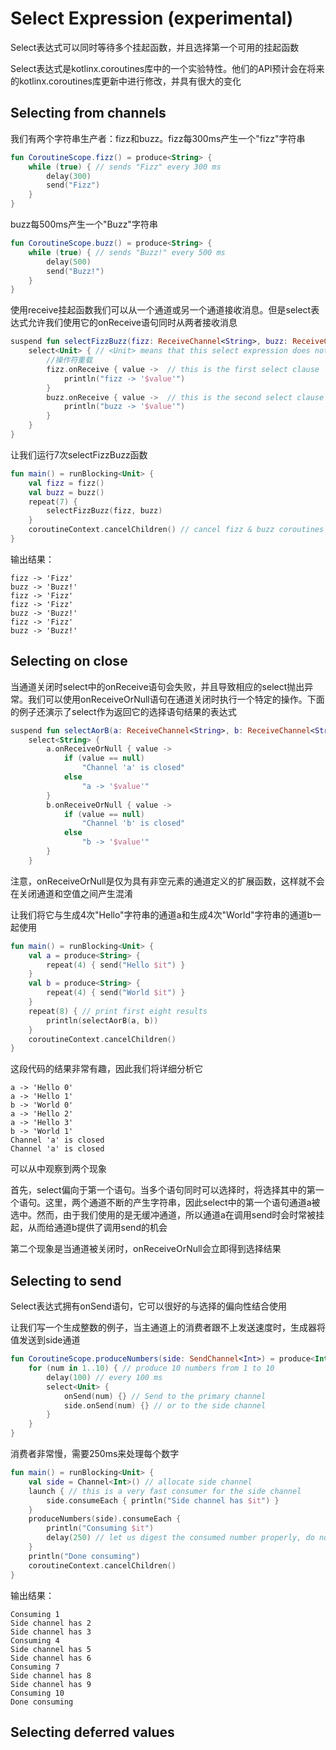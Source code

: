 # Select Expression (experimental)
Select表达式可以同时等待多个挂起函数，并且选择第一个可用的挂起函数

Select表达式是kotlinx.coroutines库中的一个实验特性。他们的API预计会在将来的kotlinx.coroutines库更新中进行修改，并具有很大的变化

## Selecting from channels
我们有两个字符串生产者：fizz和buzz。fizz每300ms产生一个"fizz"字符串

```kotlin
fun CoroutineScope.fizz() = produce<String> {
    while (true) { // sends "Fizz" every 300 ms
        delay(300)
        send("Fizz")
    }
}
```

buzz每500ms产生一个"Buzz"字符串

```kotlin
fun CoroutineScope.buzz() = produce<String> {
    while (true) { // sends "Buzz!" every 500 ms
        delay(500)
        send("Buzz!")
    }
}
```

使用receive挂起函数我们可以从一个通道或另一个通道接收消息。但是select表达式允许我们使用它的onReceive语句同时从两者接收消息

```kotlin
suspend fun selectFizzBuzz(fizz: ReceiveChannel<String>, buzz: ReceiveChannel<String>) {
    select<Unit> { // <Unit> means that this select expression does not produce any result 
        //操作符重载
        fizz.onReceive { value ->  // this is the first select clause
            println("fizz -> '$value'")
        }
        buzz.onReceive { value ->  // this is the second select clause
            println("buzz -> '$value'")
        }
    }
}
```

让我们运行7次selectFizzBuzz函数

```kotlin
fun main() = runBlocking<Unit> {
    val fizz = fizz()
    val buzz = buzz()
    repeat(7) {
        selectFizzBuzz(fizz, buzz)
    }
    coroutineContext.cancelChildren() // cancel fizz & buzz coroutines        
}
```

输出结果：

```
fizz -> 'Fizz'
buzz -> 'Buzz!'
fizz -> 'Fizz'
fizz -> 'Fizz'
buzz -> 'Buzz!'
fizz -> 'Fizz'
buzz -> 'Buzz!'
```

## Selecting on close
当通道关闭时select中的onReceive语句会失败，并且导致相应的select抛出异常。我们可以使用onReceiveOrNull语句在通道关闭时执行一个特定的操作。下面的例子还演示了select作为返回它的选择语句结果的表达式

```kotlin
suspend fun selectAorB(a: ReceiveChannel<String>, b: ReceiveChannel<String>): String =
    select<String> {
        a.onReceiveOrNull { value -> 
            if (value == null) 
                "Channel 'a' is closed" 
            else 
                "a -> '$value'"
        }
        b.onReceiveOrNull { value -> 
            if (value == null) 
                "Channel 'b' is closed"
            else    
                "b -> '$value'"
        }
    }
```

注意，onReceiveOrNull是仅为具有非空元素的通道定义的扩展函数，这样就不会在关闭通道和空值之间产生混淆

让我们将它与生成4次"Hello"字符串的通道a和生成4次"World"字符串的通道b一起使用

```kotlin
fun main() = runBlocking<Unit> {
    val a = produce<String> {
        repeat(4) { send("Hello $it") }
    }
    val b = produce<String> {
        repeat(4) { send("World $it") }
    }
    repeat(8) { // print first eight results
        println(selectAorB(a, b))
    }
    coroutineContext.cancelChildren()        
}
```

这段代码的结果非常有趣，因此我们将详细分析它

```
a -> 'Hello 0'
a -> 'Hello 1'
b -> 'World 0'
a -> 'Hello 2'
a -> 'Hello 3'
b -> 'World 1'
Channel 'a' is closed
Channel 'a' is closed
```

可以从中观察到两个现象

首先，select偏向于第一个语句。当多个语句同时可以选择时，将选择其中的第一个语句。这里，两个通道不断的产生字符串，因此select中的第一个语句通道a被选中。然而，由于我们使用的是无缓冲通道，所以通道a在调用send时会时常被挂起，从而给通道b提供了调用send的机会

第二个现象是当通道被关闭时，onReceiveOrNull会立即得到选择结果

## Selecting to send
Select表达式拥有onSend语句，它可以很好的与选择的偏向性结合使用

让我们写一个生成整数的例子，当主通道上的消费者跟不上发送速度时，生成器将值发送到side通道

```kotlin
fun CoroutineScope.produceNumbers(side: SendChannel<Int>) = produce<Int> {
    for (num in 1..10) { // produce 10 numbers from 1 to 10
        delay(100) // every 100 ms
        select<Unit> {
            onSend(num) {} // Send to the primary channel
            side.onSend(num) {} // or to the side channel     
        }
    }
}
```

消费者非常慢，需要250ms来处理每个数字

```kotlin
fun main() = runBlocking<Unit> {
    val side = Channel<Int>() // allocate side channel
    launch { // this is a very fast consumer for the side channel
        side.consumeEach { println("Side channel has $it") }
    }
    produceNumbers(side).consumeEach { 
        println("Consuming $it")
        delay(250) // let us digest the consumed number properly, do not hurry
    }
    println("Done consuming")
    coroutineContext.cancelChildren()        
}
```

输出结果：

```
Consuming 1
Side channel has 2
Side channel has 3
Consuming 4
Side channel has 5
Side channel has 6
Consuming 7
Side channel has 8
Side channel has 9
Consuming 10
Done consuming
```

## Selecting deferred values


